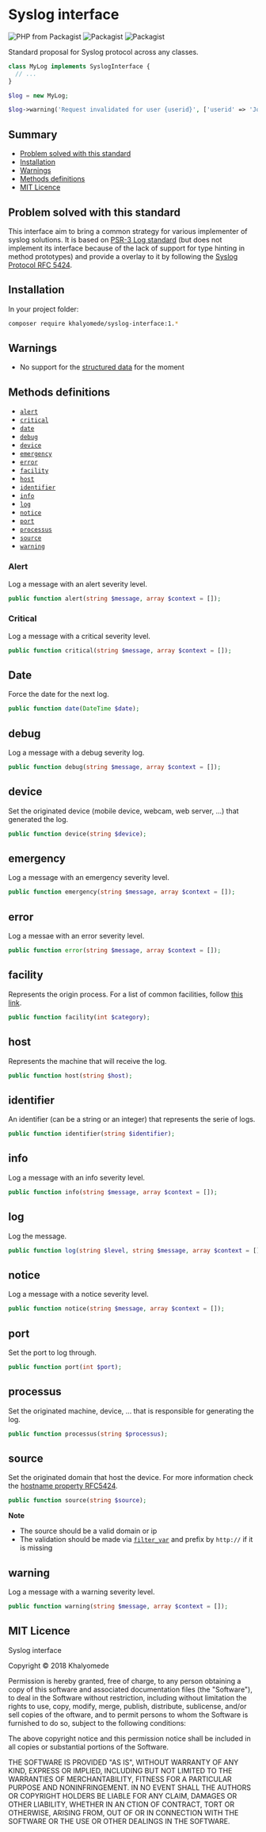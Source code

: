# Syslog interface

![PHP from Packagist](https://img.shields.io/packagist/php-v/khalyomede/syslog-interface.svg)
![Packagist](https://img.shields.io/packagist/v/khalyomede/syslog-interface.svg)
![Packagist](https://img.shields.io/packagist/l/khalyomede/syslog-interface.svg)

Standard proposal for Syslog protocol across any classes.

```php
class MyLog implements SyslogInterface {
  // ...
}
```

```php
$log = new MyLog;

$log->warning('Request invalidated for user {userid}', ['userid' => 'John']);
```

## Summary

- [Problem solved with this standard](#problem-solved-with-this-standard)
- [Installation](#installation)
- [Warnings](#warnings)
- [Methods definitions](#methods-definitions)
- [MIT Licence](#mit-licence)

## Problem solved with this standard

This interface aim to bring a common strategy for various implementer of syslog solutions. It is based on [PSR-3 Log standard](https://www.php-fig.org/psr/psr-3/) (but does not implement its interface because of the lack of support for type hinting in method prototypes) and provide a overlay to it by following the [Syslog Protocol RFC 5424](https://tools.ietf.org/html/rfc5424).

## Installation

In your project folder:

```bash
composer require khalyomede/syslog-interface:1.*
```

## Warnings

- No support for the [structured data](https://tools.ietf.org/html/rfc5424#section-7) for the moment

## Methods definitions

- [`alert`](#alert)
- [`critical`](#critical)
- [`date`](#date)
- [`debug`](#debug)
- [`device`](#device)
- [`emergency`](#emergency)
- [`error`](#error)
- [`facility`](#facility)
- [`host`](#host)
- [`identifier`](#identifier)
- [`info`](#info)
- [`log`](#log)
- [`notice`](#notice)
- [`port`](#port)
- [`processus`](#processus)
- [`source`](#source)
- [`warning`](#warning)

### Alert

Log a message with an alert severity level.

```php
public function alert(string $message, array $context = []);
```

### Critical

Log a message with a critical severity level.

```php
public function critical(string $message, array $context = []);
```
## Date

Force the date for the next log.

```php
public function date(DateTime $date);
```

## debug

Log a message with a debug severity log.

```php
public function debug(string $message, array $context = []);
```

## device

Set the originated device (mobile device, webcam, web server, ...) that generated the log.

```php
public function device(string $device);
```

## emergency

Log a message with an emergency severity level.

```php
public function emergency(string $message, array $context = []);
```

## error

Log a messae with an error severity level.

```php
public function error(string $message, array $context = []);
```

## facility

Represents the origin process. For a list of common facilities, follow [this link](https://tools.ietf.org/html/rfc5424#section-6.2.1).

```php
public function facility(int $category);
```

## host

Represents the machine that will receive the log. 

```php
public function host(string $host);
```

## identifier

An identifier (can be a string or an integer) that represents the serie of logs.

```php
public function identifier(string $identifier);
```

## info

Log a message with an info severity level.

```php
public function info(string $message, array $context = []);
```

## log

Log the message.

```php
public function log(string $level, string $message, array $context = []);
```

## notice

Log a message with a notice severity level.

```php
public function notice(string $message, array $context = []);
```

## port

Set the port to log through.

```php
public function port(int $port);
```

## processus

Set the originated machine, device, ... that is responsible for generating the log.

```php
public function processus(string $processus);
```

## source

Set the originated domain that host the device. For more information check the [hostname property RFC5424](https://tools.ietf.org/html/rfc5424#section-6.2.4).

```php
public function source(string $source);
```

**Note**

- The source should be a valid domain or ip
- The validation should be made via [`filter_var`](http://php.net/manual/en/function.filter-var.php) and prefix by `http://` if it is missing

## warning

Log a message with a warning severity level.

```php
public function warning(string $message, array $context = []);
```

## MIT Licence

Syslog interface

Copyright © 2018 Khalyomede

Permission is hereby granted, free of charge, to any person obtaining a copy of this software and associated documentation files (the "Software"), to deal in the Software without restriction, including without limitation the rights to use, copy, modify, merge, publish, distribute, sublicense, and/or sell copies of the oftware, and to permit persons to whom the Software is furnished to do so, subject to the following conditions:

The above copyright notice and this permission notice shall be included in all copies or substantial portions of the Software.

THE SOFTWARE IS PROVIDED "AS IS", WITHOUT WARRANTY OF ANY KIND, EXPRESS OR IMPLIED, INCLUDING BUT NOT LIMITED TO THE WARRANTIES OF MERCHANTABILITY, FITNESS FOR A PARTICULAR PURPOSE AND NONINFRINGEMENT. IN NO EVENT SHALL THE AUTHORS OR COPYRIGHT HOLDERS BE LIABLE FOR ANY CLAIM, DAMAGES OR OTHER LIABILITY, WHETHER IN AN CTION OF CONTRACT, TORT OR OTHERWISE, ARISING FROM, OUT OF OR IN CONNECTION WITH THE SOFTWARE OR THE USE OR OTHER DEALINGS IN THE SOFTWARE.
